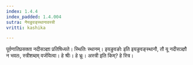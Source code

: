 ```yaml
---
index: 1.4.4
index_padded: 1.4.004
sutra: नैयङुवङ्स्थानावस्त्री
vritti: kashika

---
```

पूर्वणातिप्रसक्ता नदीसञ्ज्ञा प्रतिषिध्यते। स्थितिः स्थानम्। इयङुवङोः इति इयङुवङ्स्थानौ, तौ यू नदीसञ्ज्ञौ न भवतः, स्त्रीशब्दम् वर्जयित्वा। हे श्रीः। हे भ्रूः। अस्त्री इति किम्? हे स्त्रि।